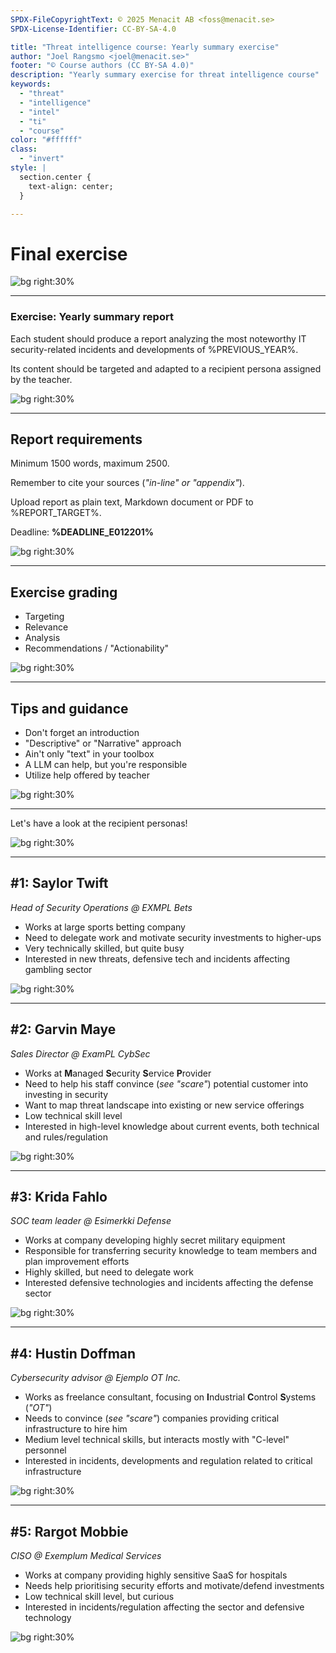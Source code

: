 ```yaml
---
SPDX-FileCopyrightText: © 2025 Menacit AB <foss@menacit.se>
SPDX-License-Identifier: CC-BY-SA-4.0

title: "Threat intelligence course: Yearly summary exercise"
author: "Joel Rangsmo <joel@menacit.se>"
footer: "© Course authors (CC BY-SA 4.0)"
description: "Yearly summary exercise for threat intelligence course"
keywords:
  - "threat"
  - "intelligence"
  - "intel"
  - "ti"
  - "course"
color: "#ffffff"
class:
  - "invert"
style: |
  section.center {
    text-align: center;
  }

---
```

<!-- _footer: "%ATTRIBUTION_PREFIX% Scott Schiller (CC BY 2.0)" -->
# Final exercise

![bg right:30%](images/22-pcb.jpg)

---
<!-- _footer: "%ATTRIBUTION_PREFIX% Scott Schiller (CC BY 2.0)" -->
### Exercise: Yearly summary report
Each student should produce a report analyzing
the most noteworthy IT security-related
incidents and developments of %PREVIOUS_YEAR%.
  
Its content should be targeted and adapted
to a recipient persona assigned by the teacher.
  
![bg right:30%](images/22-pcb.jpg)

---
<!-- _footer: "%ATTRIBUTION_PREFIX% Scott Schiller (CC BY 2.0)" -->
## Report requirements
Minimum 1500 words, maximum 2500.

Remember to cite your sources
(_"in-line" or "appendix"_).

Upload report as plain text, Markdown document
or PDF to %REPORT_TARGET%.

Deadline: **%DEADLINE_E012201%**

![bg right:30%](images/22-pcb.jpg)

---
<!-- _footer: "%ATTRIBUTION_PREFIX% Scott Schiller (CC BY 2.0)" -->
## Exercise grading
- Targeting
- Relevance
- Analysis
- Recommendations / "Actionability"

![bg right:30%](images/22-pcb.jpg)

---
<!-- _footer: "%ATTRIBUTION_PREFIX% Scott Schiller (CC BY 2.0)" -->
## Tips and guidance
- Don't forget an introduction
- "Descriptive" or "Narrative" approach
- Ain't only "text" in your toolbox
- A LLM can help, but you're responsible
- Utilize help offered by teacher

![bg right:30%](images/22-battersea_power_station.jpg)

---
<!-- _footer: "%ATTRIBUTION_PREFIX% Jan Helebrant (CC0 1.0)" -->
Let's have a look at
the recipient personas!

![bg right:30%](images/22-bear_sculpture.jpg)

---
<!-- _footer: "%ATTRIBUTION_PREFIX% Cory Doctorow (CC BY-SA 2.0)" -->
## \#1: Saylor Twift
_Head of Security Operations @ EXMPL Bets_

- Works at large sports betting company
- Need to delegate work and motivate security investments to higher-ups
- Very technically skilled, but quite busy
- Interested in new threats, defensive tech and incidents affecting gambling sector 

![bg right:30%](images/22-balinese_demon.jpg)

---
<!-- _footer: "%ATTRIBUTION_PREFIX% Dennis van Zuijlekom (CC BY-SA 2.0)" -->
## \#2: Garvin Maye
_Sales Director @ ExamPL CybSec_

- Works at **M**anaged **S**ecurity **S**ervice **P**rovider
- Need to help his staff convince (_see "scare"_) potential customer into investing in security
- Want to map threat landscape into existing or new service offerings
- Low technical skill level
- Interested in high-level knowledge about current events, both technical and rules/regulation

![bg right:30%](images/22-cyber.jpg)

---
<!-- _footer: "%ATTRIBUTION_PREFIX% Solarbotics (CC BY 2.0)" -->
## \#3: Krida Fahlo
_SOC team leader @ Esimerkki Defense_

- Works at company developing highly secret military equipment
- Responsible for transferring security knowledge to team members and plan improvement efforts
- Highly skilled, but need to delegate work
- Interested defensive technologies and incidents affecting the defense sector

![bg right:30%](images/22-dome_robot.jpg)

---
<!-- _footer: "%ATTRIBUTION_PREFIX% Kurayba (CC BY-SA 2.0)" -->
## \#4: Hustin Doffman
_Cybersecurity advisor @ Ejemplo OT Inc._ 

- Works as freelance consultant, focusing on **I**ndustrial **C**ontrol **S**ystems (_"OT"_)
- Needs to convince (_see "scare"_) companies providing critical infrastructure to hire him
- Medium level technical skills, but interacts mostly with "C-level" personnel
- Interested in incidents, developments and regulation related to critical infrastructure

![bg right:30%](images/22-gas_refinery.jpg)

---
<!-- _footer: "%ATTRIBUTION_PREFIX% Snemani2023 (CC BY 4.0)" -->
## \#5: Rargot Mobbie
_CISO @ Exemplum Medical Services_

- Works at company providing highly sensitive SaaS for hospitals
- Needs help prioritising security efforts and motivate/defend investments
- Low technical skill level, but curious
- Interested in incidents/regulation affecting the sector and defensive technology

![bg right:30%](images/22-polymorphs_nano_bricks.jpg)
